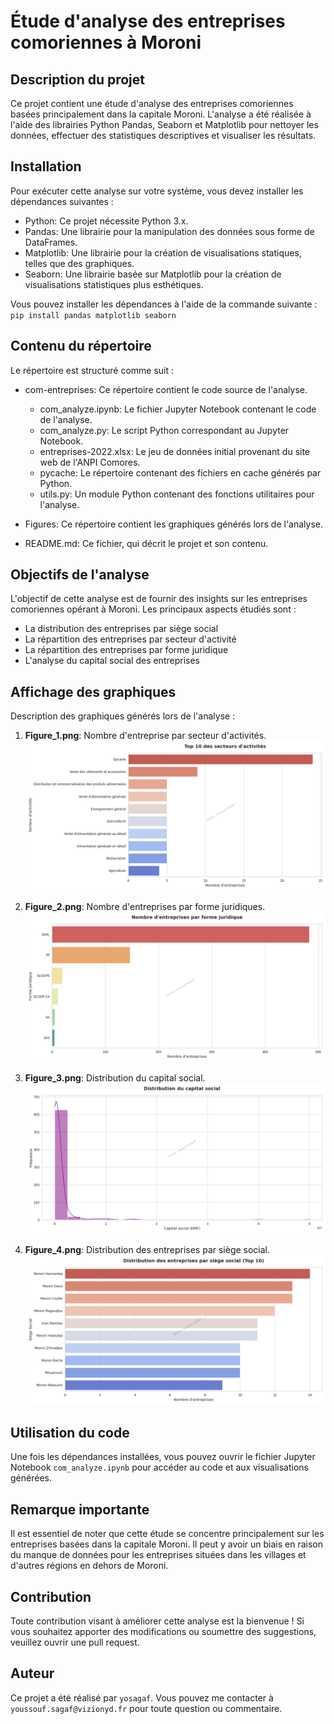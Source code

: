 # Étude d'analyse des entreprises comoriennes à Moroni

## Description du projet

Ce projet contient une étude d'analyse des entreprises comoriennes basées principalement dans la capitale Moroni. L'analyse a été réalisée à l'aide des librairies Python Pandas, Seaborn et Matplotlib pour nettoyer les données, effectuer des statistiques descriptives et visualiser les résultats.

## Installation

Pour exécuter cette analyse sur votre système, vous devez installer les dépendances suivantes :

- Python: Ce projet nécessite Python 3.x.
- Pandas: Une librairie pour la manipulation des données sous forme de DataFrames.
- Matplotlib: Une librairie pour la création de visualisations statiques, telles que des graphiques.
- Seaborn: Une librairie basée sur Matplotlib pour la création de visualisations statistiques plus esthétiques.

Vous pouvez installer les dépendances à l'aide de la commande suivante : `pip install pandas matplotlib seaborn`

## Contenu du répertoire

Le répertoire est structuré comme suit :

- com-entreprises: Ce répertoire contient le code source de l'analyse.
    - com_analyze.ipynb: Le fichier Jupyter Notebook contenant le code de l'analyse.
    - com_analyze.py: Le script Python correspondant au Jupyter Notebook.
    - entreprises-2022.xlsx: Le jeu de données initial provenant du site web de l'ANPI Comores.
    - pycache: Le répertoire contenant des fichiers en cache générés par Python.
    - utils.py: Un module Python contenant des fonctions utilitaires pour l'analyse.
- Figures: Ce répertoire contient les graphiques générés lors de l'analyse.

- README.md: Ce fichier, qui décrit le projet et son contenu.

## Objectifs de l'analyse

L'objectif de cette analyse est de fournir des insights sur les entreprises comoriennes opérant à Moroni. Les principaux aspects étudiés sont :

- La distribution des entreprises par siège social
- La répartition des entreprises par secteur d'activité
- La répartition des entreprises par forme juridique
- L'analyse du capital social des entreprises

## Affichage des graphiques

Description des graphiques générés lors de l'analyse :

1. **Figure_1.png**: Nombre d'entreprise par secteur d'activités.
    ![Figure 1](Figure_1.png)

2. **Figure_2.png**: 
Nombre d'entreprises par forme juridiques.
    ![Figure 2](Figure_2.png)

3. **Figure_3.png**: Distribution du capital social.
   ![Figure 3](Figure_3.png)

4. **Figure_4.png**: Distribution des entreprises par siège social.
   ![Figure 4](Figure_4.png)


## Utilisation du code

Une fois les dépendances installées, vous pouvez ouvrir le fichier Jupyter Notebook `com_analyze.ipynb` pour accéder au code et aux visualisations générées.

## Remarque importante

Il est essentiel de noter que cette étude se concentre principalement sur les entreprises basées dans la capitale Moroni. Il peut y avoir un biais en raison du manque de données pour les entreprises situées dans les villages et d'autres régions en dehors de Moroni.

## Contribution

Toute contribution visant à améliorer cette analyse est la bienvenue ! Si vous souhaitez apporter des modifications ou soumettre des suggestions, veuillez ouvrir une pull request.

## Auteur

Ce projet a été réalisé par `yosagaf`. Vous pouvez me contacter à `youssouf.sagaf@vizionyd.fr` pour toute question ou commentaire.
